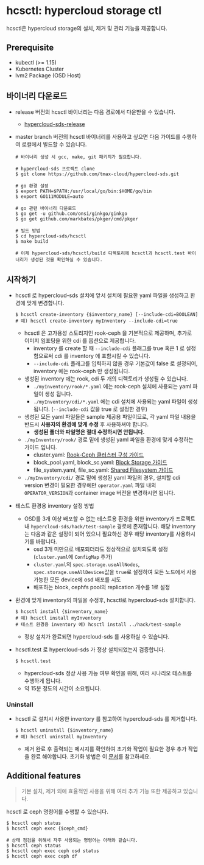 # hcsctl: hypercloud storage ctl
hcsctl은 hypercloud storage의 설치, 제거 및 관리 기능을 제공합니다.

## Prerequisite
- kubectl (>= 1.15)
- Kubernetes Cluster
- lvm2 Package (OSD Host)

## 바이너리 다운로드
- release 버전의 hcsctl 바이너리는 다음 경로에서 다운받을 수 있습니다.
    - [hypercloud-sds-release](https://github.com/tmax-cloud/hypercloud-sds/releases)
- master branch 버전의 hcsctl 바이너리를 사용하고 싶으면 다음 가이드를 수행하여 로컬에서 빌드할 수 있습니다.

  ``` shell
  # 바이너리 생성 시 gcc, make, git 패키지가 필요합니다.

  # hypercloud-sds 프로젝트 clone
  $ git clone https://github.com/tmax-cloud/hypercloud-sds.git

  # go 환경 설정
  $ export PATH=$PATH:/usr/local/go/bin:$HOME/go/bin
  $ export GO111MODULE=auto

  # go 관련 바이너리 다운로드
  $ go get -u github.com/onsi/ginkgo/ginkgo
  $ go get github.com/markbates/pkger/cmd/pkger

  # 빌드 방법
  $ cd hypercloud-sds/hcsctl
  $ make build

  # 이제 hypercloud-sds/hcsctl/build 디렉토리에 hcsctl과 hcsctl.test 바이너리가 생성된 것을 확인하실 수 있습니다.
  ```

## 시작하기
- hcsctl 로 hypercloud-sds 설치에 앞서 설치에 필요한 yaml 파일을 생성하고 환경에 맞게 변경합니다.

   ``` shell
   $ hcsctl create-inventory {$inventory_name} [--include-cdi=BOOLEAN]
   # 예) hcsctl create-inventory myInventory --include-cdi=true
   ```

    - hcsctl 은 고가용성 스토리지인 rook-ceph 을 기본적으로 제공하며, 추가로 이미지 임포팅을 위한 cdi 를 옵션으로 제공합니다.
      - inventory 를 create 할 때 `--include-cdi` 플래그를 true 혹은 1 로 설정함으로써 cdi 를 inventory 에 포함시킬 수 있습니다. 
      - `--include-cdi` 플래그를 입력하지 않을 경우 기본값이 false 로 설정되어, inventory 에는 rook-ceph 만 생성됩니다.
    - 생성된 inventory 에는 rook, cdi 두 개의 디렉토리가 생성될 수 있습니다.
      - `./myInventory/rook/*.yaml` 에는 rook-ceph 설치에 사용되는 yaml 파일이 생성 됩니다.
      - `./myInventory/cdi/*.yaml` 에는 cdi 설치에 사용되는 yaml 파일이 생성됩니다. (`--include-cdi` 값을 true 로 설정한 경우)
    - 생성된 모든 yaml 파일들은 sample 제공용 파일이므로, 각 yaml 파일 내용을 반드시 **사용자의 환경에 맞게 수정** 후 사용하셔야 합니다. 
      - **생성된 폴더와 파일명은 절대 수정하시면 안됩니다.**
    - `./myInventory/rook/` 경로 밑에 생성된 yaml 파일을 환경에 맞게 수정하는 가이드 입니다.
        - cluster.yaml: [Rook-Ceph 클러스터 구성 가이드](./../docs/ceph-cluster-setting.md)
        - block_pool.yaml, block_sc.yaml: [Block Storage 가이드](./../docs/block.md)
        - file_system.yaml, file_sc.yaml: [Shared Filesystem 가이드](./../docs/file.md)
    - `./myInventory/cdi/` 경로 밑에 생성된 yaml 파일의 경우, 설치할 cdi version 변경이 필요한 경우에만 `operator.yaml` 파일 내의 `OPERATOR_VERSION`과 container image 버전을 변경하시면 됩니다.

- 테스트 환경용 inventory 설정 방법
    - OSD를 3개 이상 배포할 수 없는 테스트용 환경을 위한 inventory가 프로젝트 내 `hypercloud-sds/hack/test-sample` 경로에 존재합니다. 해당 inventory는 다음과 같은 설정이 되어 있으니 필요하신 경우 해당 inventory를 사용하시기를 바랍니다.
      - osd 3개 미만으로 배포되더라도 정상적으로 설치되도록 설정 (`cluster.yaml`에 `ConfigMap` 추가)
      - `cluster.yaml`의 `spec.storage.useAllNodes`, `spec.storage.useAllDevices`값을 `true`로 설정하여 모든 노드에서 사용 가능한 모든 device에 osd 배포를 시도
      - 배포하는 block, cephfs pool의 replication 개수를 1로 설정

- 환경에 맞게 inventory의 파일을 수정후, hcsctl로 hypercloud-sds 설치합니다.
   ``` shell
   $ hcsctl install {$inventory_name}
   # 예) hcsctl install myInventory
   # 테스트 환경용 inventory 예) hcsctl install ../hack/test-sample
   ```

    - 정상 설치가 완료되면 hypercloud-sds 를 사용하실 수 있습니다.

- hcsctl.test 로 hypercloud-sds 가 정상 설치되었는지 검증합니다.
    ``` shell
    $ hcsctl.test  
    ```
    - hypercloud-sds 정상 사용 가능 여부 확인을 위해, 여러 시나리오 테스트를 수행하게 됩니다.
    - 약 15분 정도의 시간이 소요됩니다.

### Uninstall
- hcsctl 로 설치시 사용한 inventory 를 참고하여 hypercloud-sds 를 제거합니다.
   ``` shell
   $ hcsctl uninstall {$inventory_name}
   # 예) hcsctl uninstall myInventory
   ```
    - 제거 완료 후 출력되는 메시지를 확인하여 초기화 작업이 필요한 경우 추가 작업을 완료 해야합니다. 초기화 방법은 이 [문서](./../docs/rook.md)를 참고하세요.

## Additional features
> 기본 설치, 제거 외에 효율적인 사용을 위해 여러 추가 기능 또한 제공하고 있습니다.

hcsctl 로 ceph 명령어를 수행할 수 있습니다.

``` shell
$ hcsctl ceph status
$ hcsctl ceph exec {$ceph_cmd}

# 상태 점검을 위해서 자주 사용되는 명령어는 아래와 같습니다.
$ hcsctl ceph status
$ hcsctl ceph exec ceph osd status
$ hcsctl ceph exec ceph df
```
